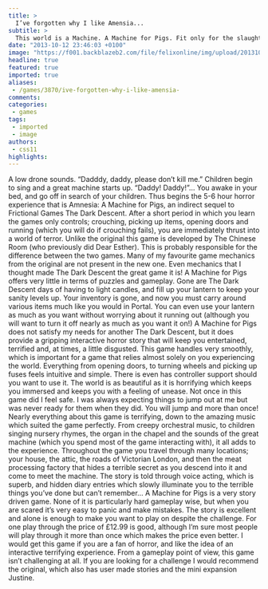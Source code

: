 ```yaml
---
title: >
  I’ve forgotten why I like Amensia...
subtitle: >
  This world is a Machine. A Machine for Pigs. Fit only for the slaughtering of Pigs.
date: "2013-10-12 23:46:03 +0100"
image: "https://f001.backblazeb2.com/file/felixonline/img/upload/201310130045-jal08-games_logo.jpg"
headline: true
featured: true
imported: true
aliases:
 - /games/3870/ive-forgotten-why-i-like-amensia-
comments:
categories:
 - games
tags:
 - imported
 - image
authors:
 - css11
highlights:
---
```


A low drone sounds. “Dadddy, daddy, please don’t kill me.” Children begin to sing and a great machine starts up. “Daddy! Daddy!”… You awake in your bed, and go off in search of your children.
 Thus begins the 5-6 hour horror experience that is Amnesia: A Machine for Pigs, an indirect sequel to Frictional Games The Dark Descent. After a short period in which you learn the games only controls; crouching, picking up items, opening doors and running (which you will do if crouching fails), you are immediately thrust into a world of terror. Unlike the original this game is developed by The Chinese Room (who previously did Dear Esther). This is probably responsible for the difference between the two games. Many of my favourite game mechanics from the original are not present in the new one. Even mechanics that I thought made The Dark Descent the great game it is! A Machine for Pigs offers very little in terms of puzzles and gameplay. Gone are The Dark Descent days of having to light candles, and fill up your lantern to keep your sanity levels up. Your inventory is gone, and now you must carry around various items much like you would in Portal. You can even use your lantern as much as you want without worrying about it running out (although you will want to turn it off nearly as much as you want it on!) A Machine for Pigs does not satisfy my needs for another The Dark Descent, but it does provide a gripping interactive horror story that will keep you entertained, terrified and, at times, a little disgusted.
 This game handles very smoothly, which is important for a game that relies almost solely on you experiencing the world. Everything from opening doors, to turning wheels and picking up fuses feels intuitive and simple. There is even has controller support should you want to use it. The world is as beautiful as it is horrifying which keeps you immersed and keeps you with a feeling of unease. Not once in this game did I feel safe. I was always expecting things to jump out at me but was never ready for them when they did. You will jump and more than once! Nearly everything about this game is terrifying, down to the amazing music which suited the game perfectly. From creepy orchestral music, to children singing nursery rhymes, the organ in the chapel and the sounds of the great machine (which you spend most of the game interacting with), it all adds to the experience. Throughout the game you travel through many locations; your house, the attic, the roads of Victorian London, and then the meat processing factory that hides a terrible secret as you descend into it and come to meet the machine. The story is told through voice acting, which is superb, and hidden diary entries which slowly illuminate you to the terrible things you’ve done but can’t remember…
 A Machine for Pigs is a very story driven game. None of it is particularly hard gameplay wise, but when you are scared it’s very easy to panic and make mistakes. The story is excellent and alone is enough to make you want to play on despite the challenge. For one play through the price of £12.99 is good, although I’m sure most people will play through it more than once which makes the price even better. I would get this game if you are a fan of horror, and like the idea of an interactive terrifying experience. From a gameplay point of view, this game isn’t challenging at all. If you are looking for a challenge I would recommend the original, which also has user made stories and the mini expansion Justine.
